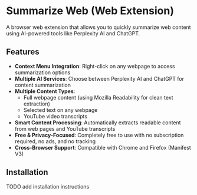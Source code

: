 # Summarize Web (Web Extension)

A browser web extension that allows you to quickly summarize web content using AI-powered tools like Perplexity AI and ChatGPT.

## Features

- **Context Menu Integration**: Right-click on any webpage to access summarization options
- **Multiple AI Services**: Choose between Perplexity AI and ChatGPT for content summarization
- **Multiple Content Types**:
    - Full webpage content (using Mozilla Readability for clean text extraction)
    - Selected text on any webpage
    - YouTube video transcripts
- **Smart Content Processing**: Automatically extracts readable content from web pages and YouTube transcripts
- **Free & Privacy-Focused**: Completely free to use with no subscription required, no ads, and no tracking
- **Cross-Browser Support**: Compatible with Chrome and Firefox (Manifest V3)

## Installation

TODO add installation instructions
